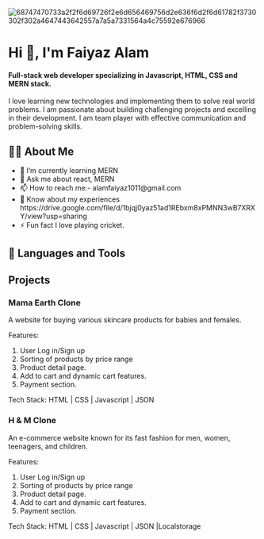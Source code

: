 ![68747470733a2f2f6d69726f2e6d656469756d2e636f6d2f6d61782f3730302f302a4647443642557a7a5a7331564a4c75592e676966](https://user-images.githubusercontent.com/95962151/158759152-a2f4aab6-12d8-4cab-b913-ad8e3b11aacd.gif)
<h1>Hi 👋, I'm Faiyaz Alam</h1>
<h4>Full-stack web developer specializing in Javascript, HTML, CSS and MERN stack.</h4>
<p>I love learning new technologies and implementing them to solve real world problems. I am passionate about building challenging projects and excelling in their development. I am team player with effective communication and problem-solving skills.</p>
<h2>🙋‍♂️ About Me </h2>
<ul> 
  <li> 🌱 I’m currently learning MERN</li>

  <li> 💬 Ask me about react, MERN</li>

<li> 📫 How to reach me:- alamfaiyaz1011@gmail.com </li>

<li>📄 Know about my experiences https://drive.google.com/file/d/1bjqj0yaz51ad1REbxm8xPMNN3wB7XRXY/view?usp=sharing</li>
  <li>⚡ Fun fact I love playing cricket.</li>
</ul>
<h2>🚀 Languages and Tools</h2>
<h2>Projects </h2>
<h3>Mama Earth Clone </h3>
<p>A website for buying various skincare products for babies and
females.

Features:
1. User Log in/Sign up
2. Sorting of products by price range
3. Product detail page.
4. Add to cart and dynamic cart features.
5. Payment section.

Tech Stack: HTML | CSS | Javascript | JSON</p>
<h3>H & M Clone</h3>
<p>An e-commerce website known for its fast fashion for men,
women, teenagers, and children.

Features:
1. User Log in/Sign up
2. Sorting of products by price range
3. Product detail page.
4. Add to cart and dynamic cart features.
5. Payment section.

Tech Stack: HTML | CSS | Javascript | JSON |Localstorage</p>
